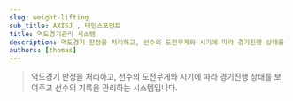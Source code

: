 ```yaml
---
slug: weight-lifting
sub_title: AXISJ , 태인스포먼트
title: 역도경기관리 시스템
description: 역도경기 판정을 처리하고, 선수의 도전무게와 시기에 따라 경기진행 상태를 보여주고 선수의 기록을 관리하는 시스템입니다.
authors: [thomas]
---
```


> 역도경기 판정을 처리하고, 선수의 도전무게와 시기에 따라 경기진행 상태를 보여주고 선수의 기록을 관리하는 시스템입니다.

